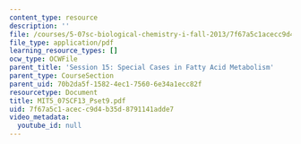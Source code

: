 ```yaml
---
content_type: resource
description: ''
file: /courses/5-07sc-biological-chemistry-i-fall-2013/7f67a5c1acecc9d4b35d8791141adde7_MIT5_07SCF13_Pset9.pdf
file_type: application/pdf
learning_resource_types: []
ocw_type: OCWFile
parent_title: 'Session 15: Special Cases in Fatty Acid Metabolism'
parent_type: CourseSection
parent_uid: 70b2da5f-1582-4ec1-7560-6e34a1ecc82f
resourcetype: Document
title: MIT5_07SCF13_Pset9.pdf
uid: 7f67a5c1-acec-c9d4-b35d-8791141adde7
video_metadata:
  youtube_id: null
---
```

